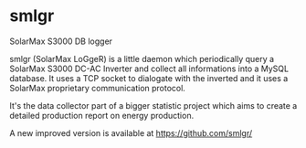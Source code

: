 smlgr
=====

SolarMax S3000 DB logger

smlgr (SolarMax LoGgeR) is a little daemon which periodically query a
SolarMax S3000 DC-AC Inverter and collect all informations into a MySQL
database.
It uses a TCP socket to dialogate with the inverted and it uses a
SolarMax proprietary communication protocol.

It's the data collector part of a bigger statistic project which aims
to create a detailed production report on energy production.

A new improved version is available at https://github.com/smlgr/
